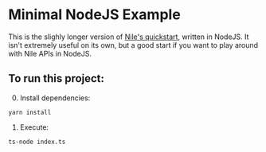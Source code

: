 # Minimal NodeJS Example

This is the slighly longer version of [Nile's quickstart](https://docs.thenile.dev/docs/current/quick-start), written in NodeJS.
It isn't extremely useful on its own, but a good start if you want to play around with Nile APIs in NodeJS.

## To run this project:

0. Install dependencies:
```
yarn install
```

1. Execute:
```
ts-node index.ts
```